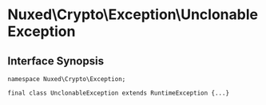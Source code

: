 # Nuxed\\Crypto\\Exception\\UnclonableException




## Interface Synopsis




``` Hack
namespace Nuxed\Crypto\Exception;

final class UnclonableException extends RuntimeException {...}
```


